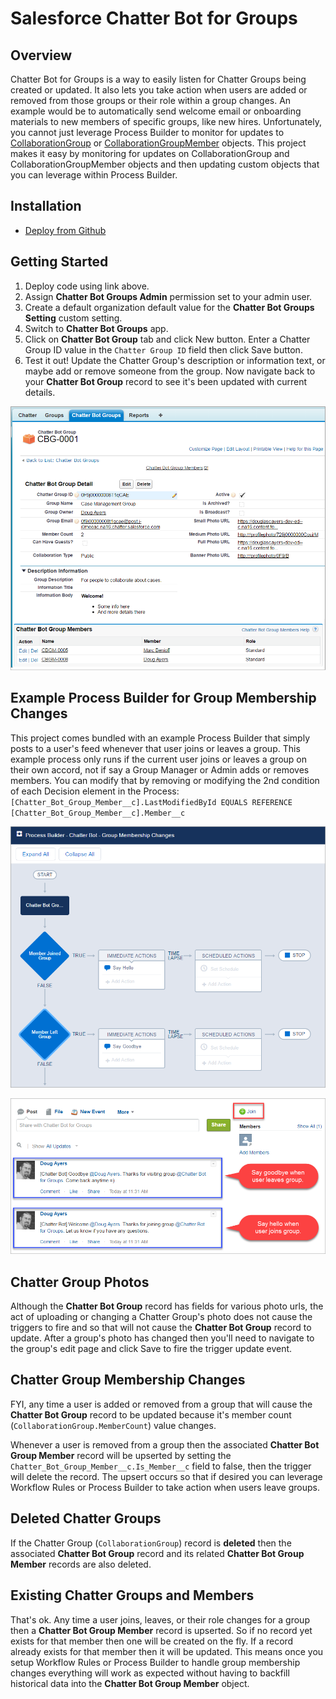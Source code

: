 Salesforce Chatter Bot for Groups
=================================

Overview
--------

Chatter Bot for Groups is a way to easily listen for Chatter Groups being created or updated.
It also lets you take action when users are added or removed from those groups or their role within a group changes.
An example would be to automatically send welcome email or onboarding materials to new members of specific groups, like new hires.
Unfortunately, you cannot just leverage Process Builder to monitor for updates to [CollaborationGroup](https://developer.salesforce.com/docs/atlas.en-us.api.meta/api/sforce_api_objects_collaborationgroup.htm) or [CollaborationGroupMember](https://developer.salesforce.com/docs/atlas.en-us.api.meta/api/sforce_api_objects_collaborationgroupmember.htm) objects.
This project makes it easy by monitoring for updates on CollaborationGroup and CollaborationGroupMember objects and then updating custom objects that you can leverage within Process Builder.


Installation
----------------------

* [Deploy from Github](https://githubsfdeploy.herokuapp.com)


Getting Started
----------------------

1. Deploy code using link above.
2. Assign **Chatter Bot Groups Admin** permission set to your admin user.
3. Create a default organization default value for the **Chatter Bot Groups Setting** custom setting.
4. Switch to **Chatter Bot Groups** app.
5. Click on **Chatter Bot Group** tab and click New button. Enter a Chatter Group ID value in the `Chatter Group ID` field then click Save button.
6. Test it out! Update the Chatter Group's description or information text, or maybe add or remove someone from the group. Now navigate back to your **Chatter Bot Group** record to see it's been updated with current details.

![screen shot](images/chatter-bot-groups-group-record.png)


Example Process Builder for Group Membership Changes
----------------------------------------------------

This project comes bundled with an example Process Builder that simply posts to a user's feed whenever that user joins or leaves a group. This example process only runs if the current user joins or leaves a group on their own accord, not if say a Group Manager or Admin adds or removes members. You can modify that by removing or modifying the 2nd condition of each Decision element in the Process: `[Chatter_Bot_Group_Member__c].LastModifiedById EQUALS REFERENCE [Chatter_Bot_Group_Member__c].Member__c`

![screen shot](images/chatter-bot-groups-group-membership-process.png)

![screen shot](images/chatter-bot-groups-join-leave-posts.png)


Chatter Group Photos
--------------------

Although the **Chatter Bot Group** record has fields for various photo urls, the act of uploading or changing a Chatter Group's photo does not cause the triggers to fire and so that will not cause the **Chatter Bot Group** record to update. After a group's photo has changed then you'll need to navigate to the group's edit page and click Save to fire the trigger update event.


Chatter Group Membership Changes
--------------------------------

FYI, any time a user is added or removed from a group that will cause the **Chatter Bot Group** record to be updated because it's member count (`CollaborationGroup.MemberCount`) value changes.

Whenever a user is removed from a group then the associated **Chatter Bot Group Member** record will be upserted by setting the `Chatter_Bot_Group_Member__c.Is_Member__c` field to false, then the trigger will delete the record. The upsert occurs so that if desired you can leverage Workflow Rules or Process Builder to take action when users leave groups.


Deleted Chatter Groups
----------------------

If the Chatter Group (`CollaborationGroup`) record is **deleted** then the associated **Chatter Bot Group** record and its related **Chatter Bot Group Member** records are also deleted.


Existing Chatter Groups and Members
-----------------------------------

That's ok. Any time a user joins, leaves, or their role changes for a group then a **Chatter Bot Group Member** record is upserted. So if no record yet exists for that member then one will be created on the fly. If a record already exists for that member then it will be updated. This means once you setup Workflow Rules or Process Builder to handle group membership changes everything will work as expected without having to backfill historical data into the **Chatter Bot Group Member** object.
